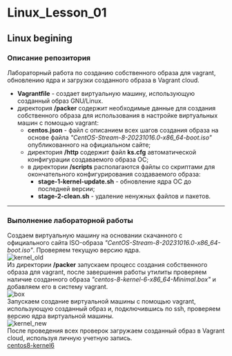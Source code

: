 # Linux_Lesson_01
## Linux begining
### Описание репозитория
Лабораторный работа по созданию собственного образа для vagrant, обновлению ядра и загрузки созданного образа в Vagrant cloud.  
- **Vagrantfile** - создает виртуальную машину, использующую созданный образ GNU/Linux.
- директория **/packer** содержит необходимые данные для создания собственного образа для использования в настройке виртуальных машин с помощью vagrant:
  - **centos.json** - файл с описанием всех шагов создания образа на основе файла *"CentOS-Stream-8-20231016.0-x86_64-boot.iso"* опубликованного на официальном сайте;
  - директория **/http** содержит файл **ks.cfg** автоматической конфигурации создаваемого образа ОС;
  - в директории **/scripts** располагаются файлы со скриптами для окончательного конфигурирования создаваемого образа:
    - **stage-1-kernel-update.sh** - обновление ядра ОС до последней версии;
    - **stage-2-clean.sh** - удаление ненужных файлов и пакетов.
 
---
### Выполнение лабораторной работы
Создаем виртуальную машину на основании скачанного с официального сайта ISO-образа *"CentOS-Stream-8-20231016.0-x86_64-boot.iso"*. Проверяем текущую версию ядра.  
![kernel_old](https://github.com/darknetworm/Linux_Lesson_01/assets/82410807/617d6bd5-a6ad-4fcf-8fd3-f4d69526732e)  
Из директории **/packer** запускаем процесс создания собственного образа для vagrant, после завершения работы утилиты проверяем наличие созданного образа *"centos-8-kernel-6-x86_64-Minimal.box"* и добавляем его в систему vagrant.  
![box](https://github.com/darknetworm/Linux_Lesson_01/assets/82410807/62664c47-31f2-4a32-a1ff-5e361ae845e3)  
Запускаем создание виртуальной машины с помощью vagrant, использующую созданный образ и, подключившись по ssh, проверяем версию ядра виртуальной машины.  
![kernel_new](https://github.com/darknetworm/Linux_Lesson_01/assets/82410807/553aa84b-25d5-43de-8049-e4bbeed44421)  
После проведения всех проверок загружаем созданный образ в Vagrant cloud, используя личную учетную запись.  
[centos8-kernel6](https://app.vagrantup.com/darknetworm/boxes/centos8-kernel6)
